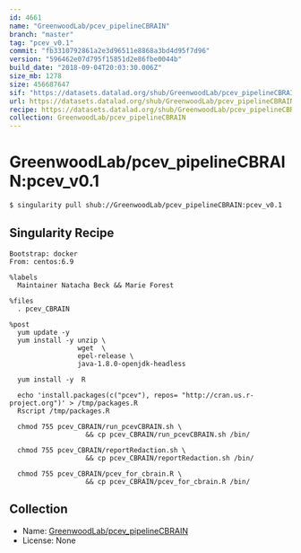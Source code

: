 ```yaml
---
id: 4661
name: "GreenwoodLab/pcev_pipelineCBRAIN"
branch: "master"
tag: "pcev_v0.1"
commit: "fb3310792861a2e3d96511e8868a3bd4d95f7d96"
version: "596462e07d795f15851d2e86fbe0044b"
build_date: "2018-09-04T20:03:30.006Z"
size_mb: 1278
size: 456687647
sif: "https://datasets.datalad.org/shub/GreenwoodLab/pcev_pipelineCBRAIN/pcev_v0.1/2018-09-04-fb331079-596462e0/596462e07d795f15851d2e86fbe0044b.simg"
url: https://datasets.datalad.org/shub/GreenwoodLab/pcev_pipelineCBRAIN/pcev_v0.1/2018-09-04-fb331079-596462e0/
recipe: https://datasets.datalad.org/shub/GreenwoodLab/pcev_pipelineCBRAIN/pcev_v0.1/2018-09-04-fb331079-596462e0/Singularity
collection: GreenwoodLab/pcev_pipelineCBRAIN
---
```


# GreenwoodLab/pcev_pipelineCBRAIN:pcev_v0.1

```bash
$ singularity pull shub://GreenwoodLab/pcev_pipelineCBRAIN:pcev_v0.1
```

## Singularity Recipe

```singularity
Bootstrap: docker
From: centos:6.9

%labels
  Maintainer Natacha Beck && Marie Forest

%files
  . pcev_CBRAIN

%post
  yum update -y
  yum install -y unzip \
                 wget  \
                 epel-release \
                 java-1.8.0-openjdk-headless

  yum install -y  R 
  
  echo 'install.packages(c("pcev"), repos= "http://cran.us.r-project.org")' > /tmp/packages.R
  Rscript /tmp/packages.R 

  chmod 755 pcev_CBRAIN/run_pcevCBRAIN.sh \
                   && cp pcev_CBRAIN/run_pcevCBRAIN.sh /bin/

  chmod 755 pcev_CBRAIN/reportRedaction.sh \
                   && cp pcev_CBRAIN/reportRedaction.sh /bin/

  chmod 755 pcev_CBRAIN/pcev_for_cbrain.R \
                   && cp pcev_CBRAIN/pcev_for_cbrain.R /bin/
```

## Collection

 - Name: [GreenwoodLab/pcev_pipelineCBRAIN](https://github.com/GreenwoodLab/pcev_pipelineCBRAIN)
 - License: None

